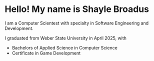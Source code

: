 # Hello! My name is Shayle Broadus

I am a Computer Scientest with specialty in Software Engineering and Development.

I graduated from Weber State University in April 2025, with
- Bachelors of Applied Science in Computer Science
- Certificate in Game Development
